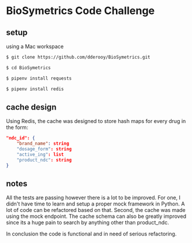 # BioSymetrics Code Challenge

## setup

using a Mac workspace
 
```bash
$ git clone https://github.com/dderooy/BioSymetrics.git

$ cd BioSymetrics

$ pipenv install requests

$ pipenv install redis

```
 

## cache design

Using Redis, the cache was designed to store hash maps for every drug in the form:

```json
"ndc_id": {
    "brand_name": string
    "dosage_form": string
    "active_ing": list
    "product_ndc": string
}
```

## notes

All the tests are passing however there is a lot to be improved. For one, I didn't have time to learn and setup a proper mock
framework in Python. A lot of code can be refactored based on that. Second, the cache was made using the mock endpoint. 
The cache schema can also be greatly improved since its a huge pain to search by anything other than product_ndc.

In conclusion the code is functional and in need of serious refactoring.  




